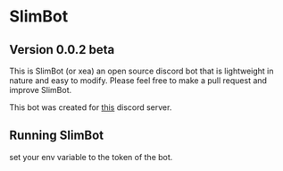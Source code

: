 # SlimBot

## Version 0.0.2 beta

This is SlimBot (or xea) an open source discord bot that is lightweight in nature and easy to modify.
Please feel free to make a pull request and improve SlimBot.

This bot was created for [this](https://discord.gg/8ywmBtp7kK "Join Our Discord") discord server.

## Running SlimBot

set your env variable to the token of the bot.